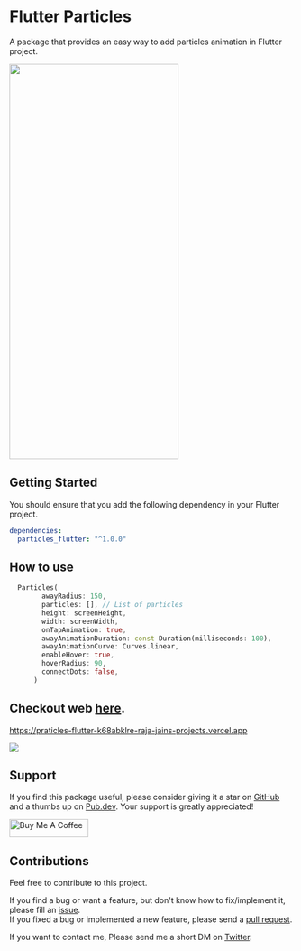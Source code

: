 # Flutter Particles
A package that provides an easy way to add particles animation in Flutter project.

<p>
    <img src="https://github.com/rajajain08/readme_data/blob/master/flutter_particles/mob.gif?raw=true" width=300px height=700px/>
</p>

## Getting Started

You should ensure that you add the following dependency in your Flutter project.

```yaml
dependencies:
  particles_flutter: "^1.0.0"
```

## How to use

```dart
  Particles(
        awayRadius: 150,
        particles: [], // List of particles
        height: screenHeight,
        width: screenWidth,
        onTapAnimation: true,
        awayAnimationDuration: const Duration(milliseconds: 100),
        awayAnimationCurve: Curves.linear,
        enableHover: true,
        hoverRadius: 90,
        connectDots: false,
      )

```

## Checkout web [here](https://praticles-flutter-k68abklre-raja-jains-projects.vercel.app).
https://praticles-flutter-k68abklre-raja-jains-projects.vercel.app
<p>
    <img src="https://github.com/rajajain08/readme_data/blob/master/flutter_particles/web.gif?raw=true"/>
</p>


## Support
If you find this package useful, please consider giving it a star on [GitHub](https://github.com/rajajain08/particles_flutter) and a thumbs up on [Pub.dev](https://pub.dev/packages/particles_flutter). Your support is greatly appreciated!

<a href="https://www.buymeacoffee.com/rajajain08" target="_blank"><img src="https://cdn.buymeacoffee.com/buttons/default-orange.png" alt="Buy Me A Coffee" height="32" width="140"></a>

## Contributions

Feel free to contribute to this project.

If you find a bug or want a feature, but don't know how to fix/implement it, please fill an [issue](https://github.com/rajajain08/particles_flutter/issues).  
If you fixed a bug or implemented a new feature, please send a [pull request](https://github.com/rajajain08/particles_flutter/pulls).

If you want to contact me, Please send me a short DM on [Twitter](https://twitter.com/rajajain08).


